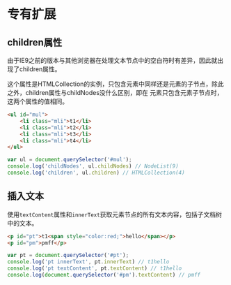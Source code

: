 # 专有扩展

## children属性

由于IE9之前的版本与其他浏览器在处理文本节点中的空白符时有差异，因此就出现了children属性。

这个属性是HTMLCollection的实例，只包含元素中同样还是元素的子节点，除此之外，children属性与childNodes没什么区别，即在 元素只包含元素子节点时，这两个属性的值相同。

```html
<ul id="mul">
    <li class="mli">t1</li>
    <li class="mli">t2</li>
    <li class="mli">t3</li>
    <li class="mli">t4</li>
</ul>
```

```javascript
var ul = document.querySelector('#mul');
console.log('childNodes', ul.childNodes) // NodeList(9)
console.log('children', ul.children) // HTMLCollection(4)
```

## 插入文本

使用`textContent`属性和`innerText`获取元素节点的所有文本内容，包括子文档树中的文本。

```html
<p id="pt">t1<span style="color:red;">hello</span></p>
<p id="pm">pmff</p>
```

```javascript
var pt = document.querySelector('#pt');
console.log('pt innerText', pt.innerText) // t1hello
console.log('pt textContent', pt.textContent) // t1hello
console.log(document.querySelector('#pm').textContent) // pmff
```
